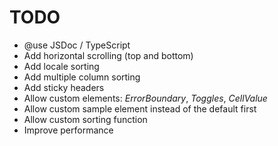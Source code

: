 # TODO

- @use JSDoc / TypeScript
- Add horizontal scrolling (top and bottom)
- Add locale sorting
- Add multiple column sorting
- Add sticky headers
- Allow custom elements: _ErrorBoundary_, _Toggles_, _CellValue_
- Allow custom sample element instead of the default first
- Allow custom sorting function
- Improve performance
